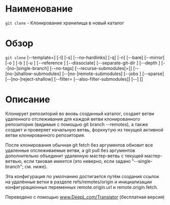 # Наименование
`git clone` - Клонирование хранилища в новый каталог
# Обзор
`git clone` [--template=<template-directory>]
	  [-l] [-s] [--no-hardlinks] [-q] [-n] [--bare] [--mirror]
	  [-o <name>] [-b <name>] [-u <upload-pack>] [--reference <repository>]
	  [--dissociate] [--separate-git-dir <git-dir>]
	  [--depth <depth>] [--[no-]single-branch] [--no-tags]
	  [--recurse-submodules[=<pathspec>]] [--[no-]shallow-submodules]
	  [--[no-]remote-submodules] [--jobs <n>] [--sparse] [--[no-]reject-shallow]
	  [--filter=<filter> [--also-filter-submodules]] [--] <repository>
	  [<directory>]
# Описание

Клонирует репозиторий во вновь созданный каталог, создает ветви удаленного отслеживания для каждой ветви клонированного репозитория (видимые с помощью git branch --remotes), а также создает и проверяет начальную ветвь, форкнутую из текущей активной ветви клонированного репозитория.

После клонирования обычная git fetch без аргументов обновит все удаленные отслеживаемые ветви, а git pull без аргументов дополнительно объединит удаленную мастер-ветвь с текущей мастер-ветвью, если таковая имеется (это неверно, если задано "--single-branch"; см. ниже).

Эта конфигурация по умолчанию достигается путём создания ссылок на удалённые ветки в разделе refs/remotes/origin и инициализации конфигурационных переменных remote.origin.url и remote.origin.fetch.

Переведено с помощью www.DeepL.com/Translator (бесплатная версия)